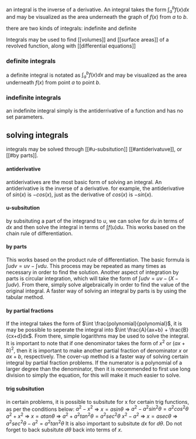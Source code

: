 an integral is the inverse of a derivative. An integral takes the form $\int_{a}^{b}f(x)dx$ and may be visualized as the area underneath the graph of $f(x)$ from $a$ to $b$.

there are two kinds of integrals: indefinite and definite

Integrals may be used to find [[volumes]] and [[surface areas]] of a revolved function, along with [[differential equations]]

### definite integrals
a definite integral is notated as $\int_{a}^{b}f(x)dx$ and may be visualized as the area underneath $f(x)$ from point $a$ to point $b$. 
### indefinite integrals
an indefinite integral simply is the antiderrivative of a function and has no set parameters. 

## solving integrals 
integrals may be solved through [[#u-subsitution]] [[#antiderivatuve]], or [[#by parts]].
#### antiderivative
antiderivatives are the most basic form of solving an integral. An antiderivative is the inverse of a derivative. 
for example, the antiderivative of $sin(x)$ is $-cos(x)$, just as the derivative of $cos(x)$ is $-sin(x)$.  
#### u-subsitution
by subsituting a part of the integrand to $u$, we can solve for $du$ in terms of $dx$ and then solve the integral in terms of $\int f(u)du$. This works based on the chain rule of differentiation. 
#### by parts 
This works based on the product rule of differentiation. The basic formula is $\int udv = uv - \int vdu$. This process may be repeated as many times as necessary in order to find the solution. Another aspect of integration by parts is circular integration, which will take the form of $\int udv=uv-(X- \int udv)$. From there, simply solve algebraically in order to find the value of the original integral. A faster way of solving an integral by parts is by using the tabular method. 
#### by partial fractions
If the integral takes the form of $\int \frac{polynomial}{polynomial}$, it is may be possible to seperate the integral into $\int \frac{A}{ax+b} + \frac{B}{cx+d}dx$. From there, simple logarithms may be used to solve the integral. It is important to note that if one denominator takes the form of $x^2$ or $(ax+b)^2$, then it is important to make another partial fraction of denominator $x$ or $ax+b$, respectively. The cover-up method is a faster way of solving certain integral by partial fraction problems. If the numerator is a polynomial of a larger degree than the denominator, then it is recommended to first use long division to simply the  equation, for this will make it much easier to solve. 
#### trig subsitution
in certain problems, it is possible to subsitute for x for certain trig functions, as per the conditions below: 
$a^2-x^2$ => $x=asin\theta$  => $a^2-a^2sin^2\theta=a^2cos^2\theta$ 
$a^2+x^2$ => $x = atan\theta$ => $a^2+a^2tan^2\theta = a^2sec^2\theta$ 
$x^2-a^2$ => $x = asec\theta$ => $a^2sec^2\theta - a^2 = a^2tan^2\theta$ 
It is also important to subsitute $dx$ for $d\theta$. Do not forget to back subsitute $d\theta$ back into terms of $x$. 

